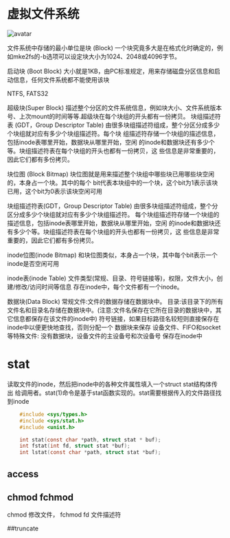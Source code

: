 # 虚拟文件系统


![avatar](https://gitee.com/valarmorgulis1/picture/blob/master/block.png)

文件系统中存储的最小单位是块 (Block)
一个块究竟多大是在格式化时确定的，例如mke2fs的-b选项可以设定块大小为1024、2048或4096字节。

启动块 (Boot Block)
大小就是1KB，由PC标准规定，用来存储磁盘分区信息和启动信息，任何文件系统都不能使用该块

NTFS, FATS32

超级块(Super Block)
描述整个分区的文件系统信息，例如块大小、文件系统版本号、上次mount的时间等等.超级块在每个块组的开头都有一份拷贝。
块组描述符表 (GDT，Group Descriptor Table)
由很多块组描述符组成，整个分区分成多少个块组就对应有多少个块组描述符。每个块
组描述符存储一个块组的描述信息，包括inode表哪里开始，数据块从哪里开始，空闲
的inode和数据块还有多少个等。块组描述符表在每个块组的开头也都有一份拷贝，这
些信息是非常重要的，因此它们都有多份拷贝。

块位图 (Block Bitmap)
块位图就是用来描述整个块组中哪些块已用哪些块空闲的，本身占一个块。其中的每个
bit代表本块组中的一个块，这个bit为1表示该块已用，这个bit为0表示该块空闲可用

块组描述符表(GDT，Group Descriptor Table)
由很多块组描述符组成，整个分区分成多少个块组就对应有多少个块组描述符。
每个块组描述符存储一个块组的描述信息，包括inode表哪里开始，数据块从哪里开始，空闲
的inode和数据块还有多少个等。块组描述符表在每个块组的开头也都有一份拷贝，这
些信息是非常重要的，因此它们都有多份拷贝。

inode位图(inode Bitmap)
和块位图类似，本身占一个块，其中每个bit表示一个inode是否空闲可用

inode表(inode Table)
文件类型(常规、目录、符号链接等)，权限，文件大小，创建/修改/访问时间等信息
存在inode中，每个文件都有一个inode。

数据块(Data Block)
常规文件:文件的数据存储在数据块中。
目录:该目录下的所有文件名和目录名存储在数据块中。(注意:文件名保存在它所在目录的数据块中，其它信息都保存在该文件的inode中)
符号链接，如果目标路径名较短则直接保存在inode中以便更快地查找，否则分配一个
数据块来保存
设备文件、FIFO和socket等特殊文件: 没有数据块，设备文件的主设备号和次设备号
保存在inode中

# stat
读取文件的inode，然后把inode中的各种文件属性填入一个struct stat结构体传出
给调用者。stat(1)命令是基于stat函数实现的。stat需要根据传入的文件路径找到inode

``` c
    #include <sys/types.h>
    #include <sys/stat.h>
    #include <unist.h>

    int stat(const char *path, struct stat * buf);
    int fstat(int fd, struct stat *buf);
    int lstat(const char *path, struct stat *buf);

```

## access

## chmod fchmod
chmod 修改文件， 
fchmod fd 文件描述符

##truncate
